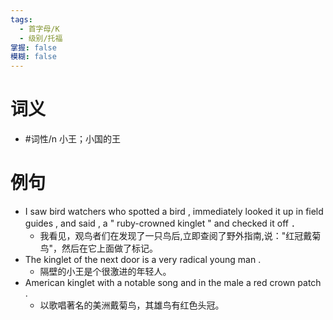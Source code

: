```yaml
---
tags:
  - 首字母/K
  - 级别/托福
掌握: false
模糊: false
---
```

# 词义
- #词性/n  小王；小国的王
# 例句
- I saw bird watchers who spotted a bird , immediately looked it up in field guides , and said , a " ruby-crowned kinglet " and checked it off ．
	- 我看见，观鸟者们在发现了一只鸟后,立即查阅了野外指南,说："红冠戴菊鸟"，然后在它上面做了标记。
- The kinglet of the next door is a very radical young man .
	- 隔壁的小王是个很激进的年轻人。
- American kinglet with a notable song and in the male a red crown patch .
	- 以歌唱著名的美洲戴菊鸟，其雄鸟有红色头冠。
